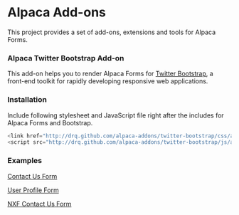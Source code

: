 Alpaca Add-ons
=============

This project provides a set of add-ons, extensions and tools for Alpaca Forms.

### Alpaca Twitter Bootstrap Add-on

This add-on helps you to render Alpaca Forms for [Twitter Bootstrap](http://twitter.github.com/bootstrap/), a front-end toolkit for rapidly developing responsive
web applications.

### Installation

Include following stylesheet and JavaScript file right after the includes for Alpaca Forms and Bootstrap.

```javascript
<link href="http://drq.github.com/alpaca-addons/twitter-bootstrap/css/alpaca-twitter-bootstrap.min.css" rel="stylesheet">
<script src="http://drq.github.com/alpaca-addons/twitter-bootstrap/js/alpaca-twitter-bootstrap.min.js"></script>
```

### Examples

[Contact Us Form](http://drq.github.com/alpaca-addons/twitter-bootstrap/examples/contact-us.html)

[User Profile Form](http://drq.github.com/alpaca-addons/twitter-bootstrap/examples/user-profile.html)

[NXF Contact Us Form](http://www.nxfinc.com/contact.html)
